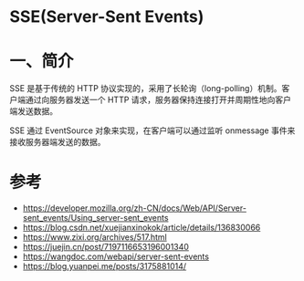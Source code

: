# SSE(Server-Sent Events)

# 一、简介

SSE 是基于传统的 HTTP 协议实现的，采用了长轮询（long-polling）机制。客户端通过向服务器发送一个 HTTP 请求，服务器保持连接打开并周期性地向客户端发送数据。

SSE 通过 EventSource 对象来实现，在客户端可以通过监听 onmessage 事件来接收服务器端发送的数据。

# 参考

- https://developer.mozilla.org/zh-CN/docs/Web/API/Server-sent_events/Using_server-sent_events
- https://blog.csdn.net/xuejianxinokok/article/details/136830066
- https://www.zixi.org/archives/517.html
- https://juejin.cn/post/7197116653196001340
- https://wangdoc.com/webapi/server-sent-events
- https://blog.yuanpei.me/posts/3175881014/